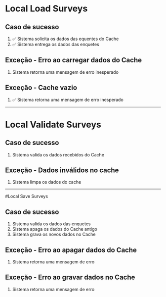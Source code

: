 # Local Load Surveys

## Caso de sucesso
1. ✅ Sistema solicita os dados das equentes do Cache
2. ✅ Sistema entrega os dados das enquetes

## Exceção - Erro ao carregar dados do Cache
1. Sistema retorna uma mensagem de erro inesperado

## Exceção - Cache vazio
1. ✅ Sistema retorna uma mensagem de erro inesperado

---

# Local Validate Surveys

## Caso de sucesso
1. Sistema valida os dados recebidos do Cache

## Exceção - Dados inválidos no cache
1. Sistema limpa os dados do cache

---

#Local Save Surveys

## Caso de sucesso
1. Sistema valida os dados das enquetes
2. Sistema apaga os dados do Cache antigo
3. Sistema grava os novos dados no Cache

## Exceção - Erro ao apagar dados do Cache
1. Sistema retorna uma mensagem de erro

## Exceção - Erro ao gravar dados no Cache
1. Sistema retorna uma mensagem de erro